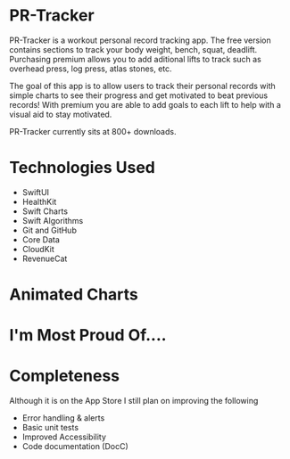 # PR-Tracker
PR-Tracker is a workout personal record tracking app. The free version contains sections to track your body weight, bench, squat, deadlift.
Purchasing premium allows you to add aditional lifts to track such as overhead press, log press, atlas stones, etc. 

The goal of this app is to allow users to track their personal records with simple charts to see their progress and get motivated to beat previous records! 
With premium you are able to add goals to each lift to help with a visual aid to stay motivated. 

PR-Tracker currently sits at 800+ downloads. 

# Technologies Used
* SwiftUI
* HealthKit
* Swift Charts
* Swift Algorithms
* Git and GitHub
* Core Data
* CloudKit
* RevenueCat

# Animated Charts

# I'm Most Proud Of....

# Completeness
Although it is on the App Store I still plan on improving the following
* Error handling & alerts
* Basic unit tests
* Improved Accessibility
* Code documentation (DocC)
